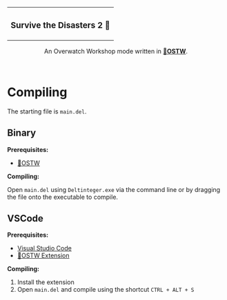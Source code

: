 <table align="center">
  <tr>
    <th><h3>Survive the Disasters 2 🌋</h3></th>
  </tr>
</table>
<p align="center"> An Overwatch Workshop mode written in <a href="https://github.com/ItsDeltin/Overwatch-Script-To-Workshop"><b>📝OSTW</b></a>.</p>

<br>

<h1>Compiling</h1>

The starting file is `main.del`.

<h2>Binary</h2>
<b>Prerequisites:</b>
<ul>
  <li><a href="https://github.com/ItsDeltin/Overwatch-Script-To-Workshop">📝OSTW</a></li>
</ul>

<b>Compiling:</b>
<p>Open <code>main.del</code> using <code>Deltinteger.exe</code> via the command line or by dragging the file onto the executable to compile.</p>

<h2>VSCode</h2>
<b>Prerequisites:</b>
<ul>
  <li><a href="https://code.visualstudio.com/">Visual Studio Code</a></li>
  <li><a href="https://marketplace.visualstudio.com/items?itemName=Deltin.overwatch-script-to-workshop">📝OSTW Extension</a></li>
</ul>
<b>Compiling:</b>
<ol>
  <li>Install the extension</li>
  <li>Open <code>main.del</code> and compile using the shortcut <code>CTRL + ALT + S</code></li>
</ol>
